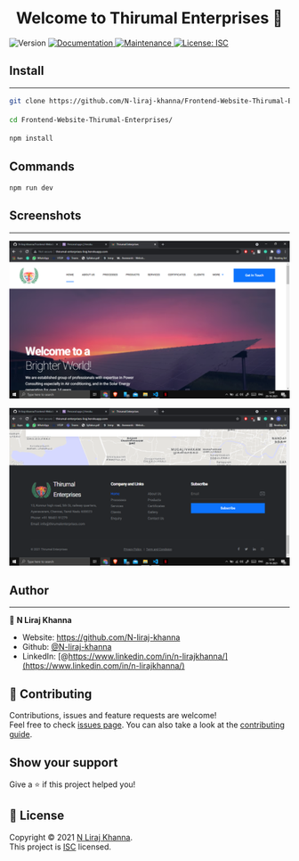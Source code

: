 <h1 align="center">Welcome to Thirumal Enterprises 👋</h1>
<p>
  <img alt="Version" src="https://img.shields.io/badge/version-1.0.0-blue.svg?cacheSeconds=2592000" />
  <a href="https://github.com/N-liraj-khanna/Live-Crypto-CLI#readme" target="_blank">
    <img alt="Documentation" src="https://img.shields.io/badge/documentation-yes-brightgreen.svg" />
  </a>
  <a href="https://github.com/N-liraj-khanna/Live-Crypto-CLI/graphs/commit-activity" target="_blank">
    <img alt="Maintenance" src="https://img.shields.io/badge/Maintained%3F-yes-green.svg" />
  </a>
  <a href="https://github.com/N-liraj-khanna/Live-Crypto-CLI/blob/master/LICENSE" target="_blank">
    <img alt="License: ISC" src="https://img.shields.io/github/license/N-liraj-khanna/livecrypto" />
  </a>
</p>

## Install
___

```sh
git clone https://github.com/N-liraj-khanna/Frontend-Website-Thirumal-Enterprises.git

cd Frontend-Website-Thirumal-Enterprises/

npm install
```

## Commands

```sh
npm run dev
```
## Screenshots
____
![1.png](Screenshots/1.png)

![2.png](Screenshots/2.png)


## Author
___


👤 **N Liraj Khanna**

* Website: https://github.com/N-liraj-khanna
* Github: [@N-liraj-khanna](https://github.com/N-liraj-khanna)
* LinkedIn: [@https://www.linkedin.com/in/n-lirajkhanna/](https://www.linkedin.com/in/n-lirajkhanna/)

## 🤝 Contributing

Contributions, issues and feature requests are welcome!<br />Feel free to check [issues page](https://github.com/N-liraj-khanna/Live-Crypto-CLI/issues). You can also take a look at the [contributing guide](https://github.com/N-liraj-khanna/Live-Crypto-CLI/blob/master/CONTRIBUTING.md).

## Show your support

Give a ⭐️ if this project helped you!

## 📝 License

Copyright © 2021 [N Liraj Khanna](https://github.com/N-liraj-khanna).<br />
This project is [ISC](https://github.com/N-liraj-khanna/Live-Crypto-CLI/blob/master/LICENSE) licensed.

